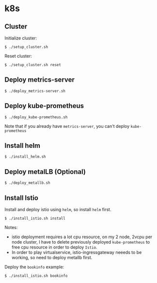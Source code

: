 # k8s

## Cluster

Initialize cluster:
```
$ ./setup_cluster.sh
```

Reset cluster:
```
$ ./setup_cluster.sh reset
```

## Deploy metrics-server
```
$ ./deploy_metrics-server.sh
```

## Deploy kube-prometheus
```
$ ./deploy_kube-prometheus.sh
```
Note that if you already have `metrics-server`, you can't deploy `kube-prometheus`

## Install helm
```$ ./install_helm.sh```

## Deploy metalLB (Optional)
```$ ./deploy_metallb.sh```

## Install Istio
Install and deploy istio using `helm`, so install `helm` first.
```
$ ./install_istio.sh install
```
Notes:
* istio deployment requires a lot cpu resource, on my 2 node, 2vcpu per node cluster, I have to delete previously deployed `kube-prometheus` to free cpu resource in order to deploy `Istio`.
* In order to play virtualservice, istio-ingressgateway neeeds to be working, so need to deploy metallb first.

Deploy the `bookinfo` example:
```
$ ./install_istio.sh bookinfo
